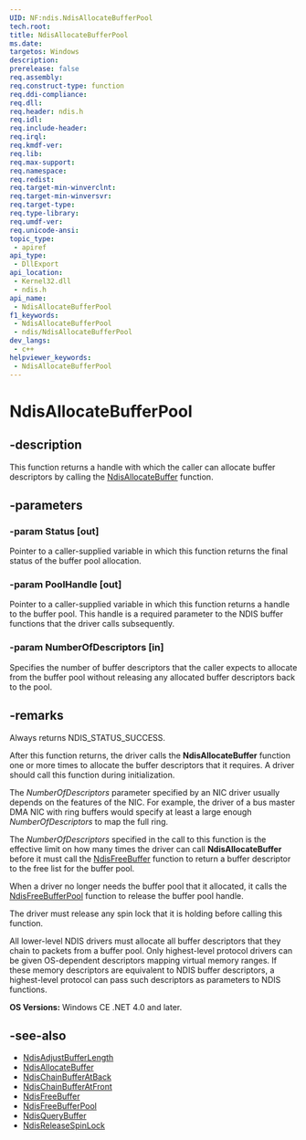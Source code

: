 ```yaml
---
UID: NF:ndis.NdisAllocateBufferPool
tech.root: 
title: NdisAllocateBufferPool
ms.date: 
targetos: Windows
description: 
prerelease: false
req.assembly: 
req.construct-type: function
req.ddi-compliance: 
req.dll: 
req.header: ndis.h
req.idl: 
req.include-header: 
req.irql: 
req.kmdf-ver: 
req.lib: 
req.max-support: 
req.namespace: 
req.redist: 
req.target-min-winverclnt: 
req.target-min-winversvr: 
req.target-type: 
req.type-library: 
req.umdf-ver: 
req.unicode-ansi: 
topic_type:
 - apiref
api_type:
 - DllExport
api_location:
 - Kernel32.dll
 - ndis.h
api_name:
 - NdisAllocateBufferPool
f1_keywords:
 - NdisAllocateBufferPool
 - ndis/NdisAllocateBufferPool
dev_langs:
 - c++
helpviewer_keywords:
 - NdisAllocateBufferPool
---
```


# NdisAllocateBufferPool

## -description

This function returns a handle with which the caller can allocate buffer descriptors by calling the [NdisAllocateBuffer](nf-ndis-ndisallocatebuffer.md) function.

## -parameters

### -param Status [out]

Pointer to a caller-supplied variable in which this function returns the final status of the buffer pool allocation.

### -param PoolHandle [out]

Pointer to a caller-supplied variable in which this function returns a handle to the buffer pool. This handle is a required parameter to the NDIS buffer functions that the driver calls subsequently.

### -param NumberOfDescriptors [in]

Specifies the number of buffer descriptors that the caller expects to allocate from the buffer pool without releasing any allocated buffer descriptors back to the pool.

## -remarks

Always returns NDIS\_STATUS\_SUCCESS.

After this function returns, the driver calls the **NdisAllocateBuffer** function one or more times to allocate the buffer descriptors that it requires. A driver should call this function during initialization.

The *NumberOfDescriptors* parameter specified by an NIC driver usually depends on the features of the NIC. For example, the driver of a bus master DMA NIC with ring buffers would specify at least a large enough *NumberOfDescriptors* to map the full ring.

The *NumberOfDescriptors* specified in the call to this function is the effective limit on how many times the driver can call **NdisAllocateBuffer** before it must call the [NdisFreeBuffer](https://msdn.microsoft.com/library/ff551981\(v=vs.85\)) function to return a buffer descriptor to the free list for the buffer pool.

When a driver no longer needs the buffer pool that it allocated, it calls the [NdisFreeBufferPool](ms921060\(v=msdn.10\).md) function to release the buffer pool handle.

The driver must release any spin lock that it is holding before calling this function.

All lower-level NDIS drivers must allocate all buffer descriptors that they chain to packets from a buffer pool. Only highest-level protocol drivers can be given OS-dependent descriptors mapping virtual memory ranges. If these memory descriptors are equivalent to NDIS buffer descriptors, a highest-level protocol can pass such descriptors as parameters to NDIS functions.

**OS Versions:** Windows CE .NET 4.0 and later.  

## -see-also

- [NdisAdjustBufferLength](ms920735\(v=msdn.10\).md)
- [NdisAllocateBuffer](nf-ndis-ndisallocatebuffer.md)
- [NdisChainBufferAtBack](ms920842\(v=msdn.10\).md)
- [NdisChainBufferAtFront](ms920912\(v=msdn.10\).md)
- [NdisFreeBuffer](ms921059\(v=msdn.10\).md)
- [NdisFreeBufferPool](ms921060\(v=msdn.10\).md)
- [NdisQueryBuffer](https://msdn.microsoft.com/library/aa520905\(v=msdn.10\))
- [NdisReleaseSpinLock](https://msdn.microsoft.com/library/aa520935\(v=msdn.10\))
